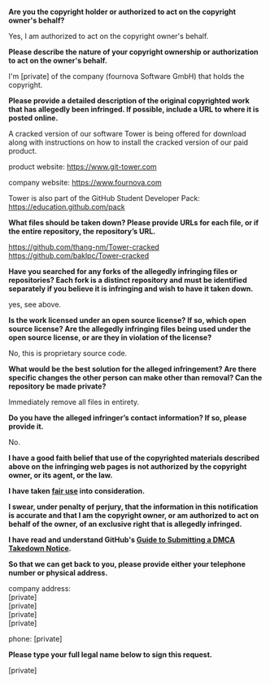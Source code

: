 **Are you the copyright holder or authorized to act on the copyright owner's behalf?**

Yes, I am authorized to act on the copyright owner's behalf.

**Please describe the nature of your copyright ownership or authorization to act on the owner's behalf.**

I'm [private] of the company (fournova Software GmbH) that holds the copyright.

**Please provide a detailed description of the original copyrighted work that has allegedly been infringed. If possible, include a URL to where it is posted online.**

A cracked version of our software Tower is being offered for download along with instructions on how to install the cracked version of our paid product.

product website: https://www.git-tower.com

company website: https://www.fournova.com

Tower is also part of the GitHub Student Developer Pack: https://education.github.com/pack

**What files should be taken down? Please provide URLs for each file, or if the entire repository, the repository’s URL.**

https://github.com/thang-nm/Tower-cracked  
https://github.com/baklpc/Tower-cracked

**Have you searched for any forks of the allegedly infringing files or repositories? Each fork is a distinct repository and must be identified separately if you believe it is infringing and wish to have it taken down.**

yes, see above.

**Is the work licensed under an open source license? If so, which open source license? Are the allegedly infringing files being used under the open source license, or are they in violation of the license?**

No, this is proprietary source code.

**What would be the best solution for the alleged infringement? Are there specific changes the other person can make other than removal? Can the repository be made private?**

Immediately remove all files in entirety.

**Do you have the alleged infringer’s contact information? If so, please provide it.**

No.

**I have a good faith belief that use of the copyrighted materials described above on the infringing web pages is not authorized by the copyright owner, or its agent, or the law.**

**I have taken <a href="https://www.lumendatabase.org/topics/22">fair use</a> into consideration.**

**I swear, under penalty of perjury, that the information in this notification is accurate and that I am the copyright owner, or am authorized to act on behalf of the owner, of an exclusive right that is allegedly infringed.**

**I have read and understand GitHub's <a href="https://help.github.com/articles/guide-to-submitting-a-dmca-takedown-notice/">Guide to Submitting a DMCA Takedown Notice</a>.**

**So that we can get back to you, please provide either your telephone number or physical address.**

company address:  
[private]  
[private]  
[private]  
[private]

phone: [private]

**Please type your full legal name below to sign this request.**

[private]

